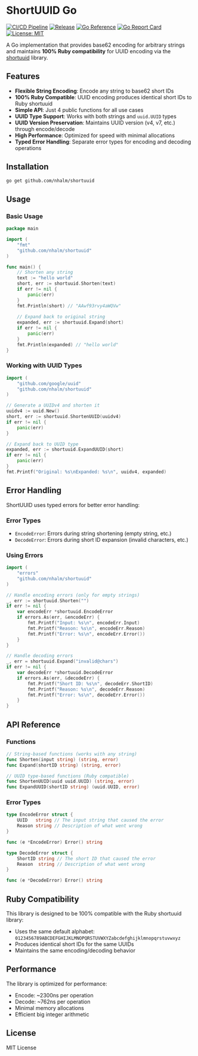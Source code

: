 # ShortUUID Go

[![CI/CD Pipeline](https://github.com/nhalm/shortuuid/actions/workflows/ci.yml/badge.svg)](https://github.com/nhalm/shortuuid/actions/workflows/ci.yml)
[![Release](https://img.shields.io/github/v/release/nhalm/shortuuid)](https://github.com/nhalm/shortuuid/releases)
[![Go Reference](https://pkg.go.dev/badge/github.com/nhalm/shortuuid.svg)](https://pkg.go.dev/github.com/nhalm/shortuuid)
[![Go Report Card](https://goreportcard.com/badge/github.com/nhalm/shortuuid)](https://goreportcard.com/report/github.com/nhalm/shortuuid)
[![License: MIT](https://img.shields.io/badge/License-MIT-yellow.svg)](https://opensource.org/licenses/MIT)

A Go implementation that provides base62 encoding for arbitrary strings and maintains **100% Ruby compatibility** for UUID encoding via the [shortuuid](https://github.com/sudhirj/shortuuid.rb) library.

## Features

- **Flexible String Encoding**: Encode any string to base62 short IDs
- **100% Ruby Compatible**: UUID encoding produces identical short IDs to Ruby shortuuid
- **Simple API**: Just 4 public functions for all use cases
- **UUID Type Support**: Works with both strings and `uuid.UUID` types
- **UUID Version Preservation**: Maintains UUID version (v4, v7, etc.) through encode/decode
- **High Performance**: Optimized for speed with minimal allocations
- **Typed Error Handling**: Separate error types for encoding and decoding operations

## Installation

```bash
go get github.com/nhalm/shortuuid
```

## Usage

### Basic Usage

```go
package main

import (
    "fmt"
    "github.com/nhalm/shortuuid"
)

func main() {
    // Shorten any string
    text := "hello world"
    short, err := shortuuid.Shorten(text)
    if err != nil {
        panic(err)
    }
    fmt.Println(short) // "AAwf93rvy4aWQVw"
    
    // Expand back to original string
    expanded, err := shortuuid.Expand(short)
    if err != nil {
        panic(err)
    }
    fmt.Println(expanded) // "hello world"
}
```

### Working with UUID Types

```go
import (
    "github.com/google/uuid"
    "github.com/nhalm/shortuuid"
)

// Generate a UUIDv4 and shorten it
uuidv4 := uuid.New()
short, err := shortuuid.ShortenUUID(uuidv4)
if err != nil {
    panic(err)
}

// Expand back to UUID type
expanded, err := shortuuid.ExpandUUID(short)
if err != nil {
    panic(err)
}
fmt.Printf("Original: %s\nExpanded: %s\n", uuidv4, expanded)
```

## Error Handling

ShortUUID uses typed errors for better error handling:

### Error Types

- `EncodeError`: Errors during string shortening (empty string, etc.)
- `DecodeError`: Errors during short ID expansion (invalid characters, etc.)

### Using Errors

```go
import (
    "errors"
    "github.com/nhalm/shortuuid"
)

// Handle encoding errors (only for empty strings)
_, err := shortuuid.Shorten("")
if err != nil {
    var encodeErr *shortuuid.EncodeError
    if errors.As(err, &encodeErr) {
        fmt.Printf("Input: %s\n", encodeErr.Input)
        fmt.Printf("Reason: %s\n", encodeErr.Reason)
        fmt.Printf("Error: %s\n", encodeErr.Error())
    }
}

// Handle decoding errors
_, err = shortuuid.Expand("invalid@chars")
if err != nil {
    var decodeErr *shortuuid.DecodeError
    if errors.As(err, &decodeErr) {
        fmt.Printf("Short ID: %s\n", decodeErr.ShortID)
        fmt.Printf("Reason: %s\n", decodeErr.Reason)
        fmt.Printf("Error: %s\n", decodeErr.Error())
    }
}
```

## API Reference

### Functions

```go
// String-based functions (works with any string)
func Shorten(input string) (string, error)
func Expand(shortID string) (string, error)

// UUID type-based functions (Ruby compatible)
func ShortenUUID(uuid uuid.UUID) (string, error)
func ExpandUUID(shortID string) (uuid.UUID, error)
```

### Error Types

```go
type EncodeError struct {
    UUID   string // The input string that caused the error
    Reason string // Description of what went wrong
}

func (e *EncodeError) Error() string

type DecodeError struct {
    ShortID string // The short ID that caused the error
    Reason  string // Description of what went wrong
}

func (e *DecodeError) Error() string
```

## Ruby Compatibility

This library is designed to be 100% compatible with the Ruby shortuuid library:

- Uses the same default alphabet: `0123456789ABCDEFGHIJKLMNOPQRSTUVWXYZabcdefghijklmnopqrstuvwxyz`
- Produces identical short IDs for the same UUIDs
- Maintains the same encoding/decoding behavior

## Performance

The library is optimized for performance:

- Encode: ~2300ns per operation
- Decode: ~762ns per operation
- Minimal memory allocations
- Efficient big integer arithmetic

## License

MIT License 